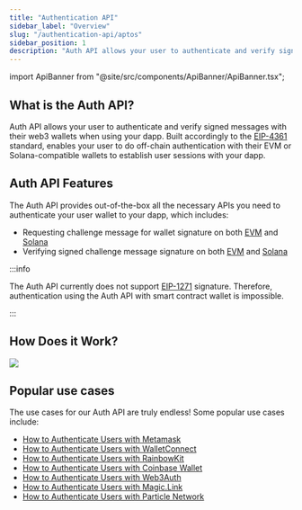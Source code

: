 ```yaml
---
title: "Authentication API"
sidebar_label: "Overview"
slug: "/authentication-api/aptos"
sidebar_position: 1
description: "Auth API allows your user to authenticate and verify signed messages with their web3 wallets when using your dapp."
---
```


import ApiBanner from "@site/src/components/ApiBanner/ApiBanner.tsx";



## What is the Auth API?

Auth API allows your user to authenticate and verify signed messages with their web3 wallets when using your dapp. Built accordingly to the [EIP-4361](https://eips.ethereum.org/EIPS/eip-4361) standard, enables your user to do off-chain authentication with their EVM or Solana-compatible wallets to establish user sessions with your dapp.

## Auth API Features

The Auth API provides out-of-the-box all the necessary APIs you need to authenticate your user wallet to your dapp, which includes:

- Requesting challenge message for wallet signature on both [EVM](/authentication-api/evm/reference/request-challenge-evm) and [Solana](/authentication-api/solana/reference/request-challenge-solana)
- Verifying signed challenge message signature on both [EVM](https://swagger.moralis.io/auth/#/Challenge/verifyChallengeEvm) and [Solana](https://swagger.moralis.io/auth/#/Challenge/verifyChallengeSolana)

:::info

The Auth API currently does not support [EIP-1271](https://eips.ethereum.org/EIPS/eip-1271) signature. Therefore, authentication using the Auth API with smart contract wallet is impossible.

:::

## How Does it Work?

![](/img/content/bcd1597-image.webp)

## Popular use cases

The use cases for our Auth API are truly endless! Some popular use cases include:

- [How to Authenticate Users with Metamask](/authentication-api/evm/how-to-sign-in-with-metamask)
- [How to Authenticate Users with WalletConnect](/authentication-api/evm/how-to-sign-in-with-walletconnect)
- [How to Authenticate Users with RainbowKit](/authentication-api/evm/how-to-sign-in-with-rainbowkit)
- [How to Authenticate Users with Coinbase Wallet](/authentication-api/evm/how-to-sign-in-with-coinbase-wallet)
- [How to Authenticate Users with Web3Auth](/authentication-api/evm/how-to-sign-in-with-web3authio)
- [How to Authenticate Users with Magic.Link](/authentication-api/evm/how-to-sign-in-with-magiclink)
- [How to Authenticate Users with Particle Network](/authentication-api/evm/how-to-sign-in-with-particle)
